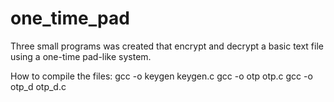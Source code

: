 # one_time_pad

Three small programs was created that encrypt and decrypt a basic text file using a one-time pad-like system. 

How to compile the files:
gcc -o keygen keygen.c
gcc -o otp otp.c
gcc -o otp_d otp_d.c
